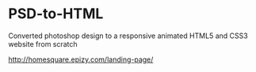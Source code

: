 # PSD-to-HTML
Converted photoshop design to a responsive animated HTML5 and CSS3 website from scratch

http://homesquare.epizy.com/landing-page/
